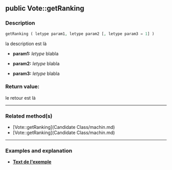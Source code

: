 ## public Vote::getRanking

### Description    

```php
getRanking ( letype param1, letype param2 [, letype param3 = 1] )
```

la description
est là    
- **param1:** *letype* blabla

- **param2:** *letype* blabla

- **param3:** *letype* blabla



### Return value:   

le retour
est là


---------------------------------------

### Related method(s)      

* [Vote::getRanking](Candidate Class/machin.md)    
* [Vote::getRanking](Candidate Class/machin.md)    

---------------------------------------

### Examples and explanation

* **[Text de l'exemple](link)**    
